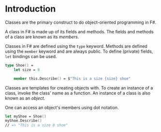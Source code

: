 # Introduction

Classes are the primary construct to do object-oriented programming in F#.

A class in F# is made up of its fields and methods. The fields and methods of a class are known as its _members_.

Classes in F# are defined using the `type` keyword. Methods are defined using the `member` keyword and are always public. To define (private) fields, `let` bindings can be used.

```fsharp
type Shoe() =
    let size = 8

    member this.Describe() = $"This is a size {size} shoe"
```

Classes are templates for creating objects with. To create an instance of a class, invoke the class' name as a function. An instance of a class is also known as an _object_.

One can access an object's members using dot notation.

```fsharp
let myShoe = Shoe()
myShoe.Describe()
// => "This is a size 8 shoe"
```
